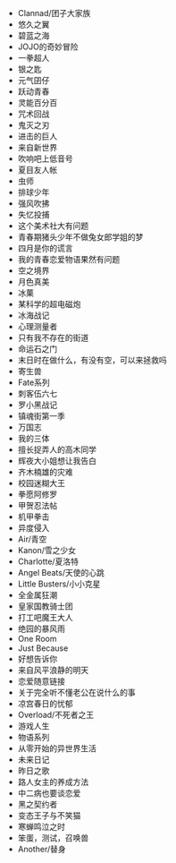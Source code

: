 * Clannad/团子大家族
* 悠久之翼
* 碧蓝之海
* JOJO的奇妙冒险
* 一拳超人
* 银之匙
* 元气囝仔
* 跃动青春
* 灵能百分百
* 咒术回战
* 鬼灭之刃
* 进击的巨人
* 来自新世界
* 吹响吧上低音号
* 夏目友人帐
* 虫师
* 排球少年
* 强风吹拂
* 失忆投捕
* 这个美术社大有问题
* 青春期猪头少年不做兔女郎学姐的梦
* 四月是你的谎言
* 我的青春恋爱物语果然有问题
* 空之境界
* 月色真美
* 冰菓
* 某科学的超电磁炮
* 冰海战记
* 心理测量者
* 只有我不存在的街道
* 命运石之门
* 末日时在做什么，有没有空，可以来拯救吗
* 寄生兽
* Fate系列
* 刺客伍六七
* 罗小黑战记
* 镇魂街第一季
* 万国志
* 我的三体
* 擅长捉弄人的高木同学
* 辉夜大小姐想让我告白
* 齐木楠雄的灾难
* 校园迷糊大王
* 拳愿阿修罗
* 甲贺忍法帖
* 机甲拳击
* 异度侵入
* Air/青空
* Kanon/雪之少女
* Charlotte/夏洛特
* Angel Beats/天使的心跳
* Little Busters/小小克星
* 全金属狂潮
* 皇家国教骑士团
* 打工吧魔王大人
* 绝园的暴风雨
* One Room
* Just Because
* 好想告诉你
* 来自风平浪静的明天
* 恋爱随意链接
* 关于完全听不懂老公在说什么的事
* 凉宫春日的忧郁
* Overload/不死者之王
* 游戏人生
* 物语系列
* 从零开始的异世界生活
* 未来日记
* 昨日之歌
* 路人女主的养成方法
* 中二病也要谈恋爱
* 黑之契约者
* 变态王子与不笑猫
* 寒蝉鸣泣之时
* 笨蛋，测试，召唤兽
* Another/替身
